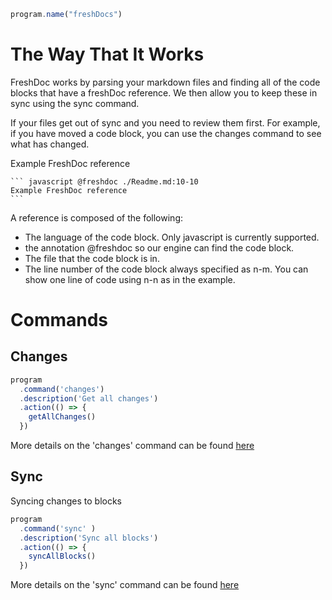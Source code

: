 ``` javascript @freshdoc ./main.mjs:5-5
program.name("freshDocs")
```

# The Way That It Works
FreshDoc works by parsing your markdown files and finding all of the code blocks that have a freshDoc reference. We then allow you to keep these in sync using the sync command.

If your files get out of sync and you need to review them first. For example, if you have moved a code block, you can use the changes command to see what has changed.

Example FreshDoc reference
````
``` javascript @freshdoc ./Readme.md:10-10
Example FreshDoc reference
```
````

A reference is composed of the following:
- The language of the code block. Only javascript is currently supported.
- the annotation @freshdoc so our engine can find the code block.
- The file that the code block is in.
- The line number of the code block always specified as n-m. You can show one line of code using n-n as in the example.

# Commands
## Changes
``` javascript @freshdoc ./main.mjs:14-19
program
  .command('changes')
  .description('Get all changes')
  .action(() => {
    getAllChanges()
  })
```

More details on the 'changes' command can be found [here](./getBlockChanges.md)

## Sync
Syncing changes to blocks 
``` javascript @freshdoc ./main.mjs:7-12
program
  .command('sync' )
  .description('Sync all blocks')
  .action(() => {
    syncAllBlocks()
  })
```

More details on the 'sync' command can be found [here](./syncBlocks.md)